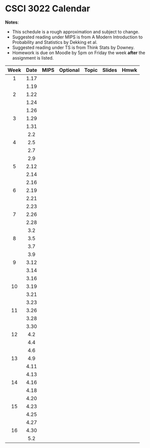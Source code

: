 # CSCI 3022 Calendar

**Notes**:
- This schedule is a rough approximation and subject to change.
- Suggested reading under MIPS is from A Modern Introduction to Probability and Statistics by Dekking et al. 
- Suggested reading under TS is from Think Stats by Downey. 
- Homework is due on Moodle by 5pm on Friday the week **after** the assignment is listed. 

|Week	| Date 		   | MIPS                 | Optional |        Topic             	       | Slides       | Hmwk  	  | 
|:-----:|:------------:| ---------------------|----------|-------------------------------------|--------------|-----------|
|1|1.17||||||
||1.19||||||
|2|1.22||||||
||1.24||||||
||1.26||||||
|3|1.29||||||
||1.31||||||
||2.2||||||
|4|2.5||||||
||2.7||||||
||2.9||||||
|5|2.12||||||
||2.14||||||
||2.16||||||
|6|2.19||||||
||2.21||||||
||2.23||||||
|7|2.26||||||
||2.28||||||
||3.2||||||
|8|3.5||||||
||3.7||||||
||3.9||||||
|9|3.12||||||
||3.14||||||
||3.16||||||
|10|3.19||||||
||3.21||||||
||3.23||||||
|11|3.26||||||
||3.28||||||
||3.30||||||
|12|4.2||||||
||4.4||||||
||4.6||||||
|13|4.9||||||
||4.11||||||
||4.13||||||
|14|4.16||||||
||4.18||||||
||4.20||||||
|15|4.23||||||
||4.25||||||
||4.27||||||
|16|4.30||||||
||5.2||||||